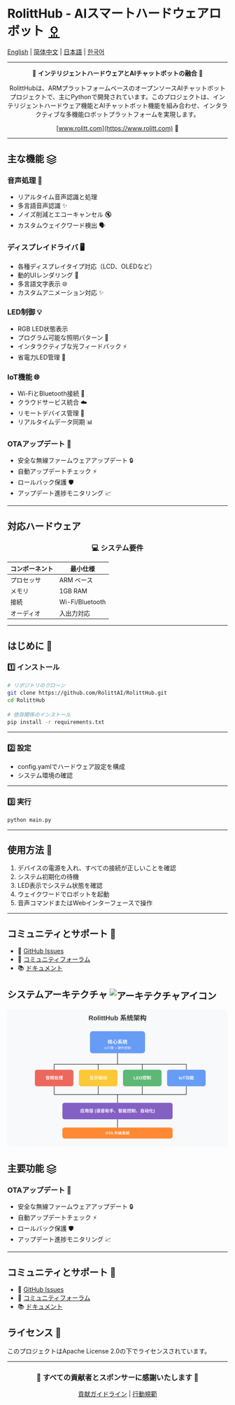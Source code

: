 # RolittHub - AIスマートハードウェアロボット <img src="assets/icons/robot.svg" width="32" height="32" alt="ロボットアイコン" style="vertical-align: middle">

[English](README.md) | [简体中文](README_CN.md) | [日本語](README_JP.md) | [한국어](README_KR.md)

---

<div align="center">

🤖 **インテリジェントハードウェアとAIチャットボットの融合** 🤖

RolittHubは、ARMプラットフォームベースのオープンソースAIチャットボットプロジェクトで、主にPythonで開発されています。このプロジェクトは、インテリジェントハードウェア機能とAIチャットボット機能を組み合わせ、インタラクティブな多機能ロボットプラットフォームを実現します。

[www.rolitt.com](https://www.rolitt.com) 🌟

</div>

---

## 主な機能 <img src="assets/icons/features.svg" width="24" height="24" alt="機能アイコン" style="vertical-align: middle">

### 音声処理 🎤
- リアルタイム音声認識と処理
- 多言語音声認識 ✨
- ノイズ削減とエコーキャンセル 🔇
- カスタムウェイクワード検出 🗣️

### ディスプレイドライバ 🖥️
- 各種ディスプレイタイプ対応（LCD、OLEDなど）
- 動的UIレンダリング 🎨
- 多言語文字表示 🌐
- カスタムアニメーション対応 ✨

### LED制御 💡
- RGB LED状態表示
- プログラム可能な照明パターン 🌈
- インタラクティブな光フィードバック ⚡
- 省電力LED管理 🔋

### IoT機能 🌐
- Wi-FiとBluetooth接続 📡
- クラウドサービス統合 ☁️
- リモートデバイス管理 🔄
- リアルタイムデータ同期 📊

### OTAアップデート 🚀
- 安全な無線ファームウェアアップデート 🔒
- 自動アップデートチェック ⚡
- ロールバック保護 🛡️
- アップデート進捗モニタリング 📈

---

## 対応ハードウェア

<div align="center">

### 💻 システム要件

| コンポーネント | 最小仕様 |
|--------------|----------|
| プロセッサ | ARM ベース |
| メモリ | 1GB RAM |
| 接続 | Wi-Fi/Bluetooth |
| オーディオ | 入出力対応 |

</div>

---

## はじめに 🚀

### 1️⃣ インストール

```bash
# リポジトリのクローン
git clone https://github.com/RolittAI/RolittHub.git
cd RolittHub

# 依存関係のインストール
pip install -r requirements.txt
```

---

### 2️⃣ 設定
- config.yamlでハードウェア設定を構成
- システム環境の確認

---

### 3️⃣ 実行
```bash
python main.py
```

---

## 使用方法 📱

1. デバイスの電源を入れ、すべての接続が正しいことを確認
2. システム初期化の待機
3. LED表示でシステム状態を確認
4. ウェイクワードでロボットを起動
5. 音声コマンドまたはWebインターフェースで操作

---

## コミュニティとサポート 👥

- 📢 [GitHub Issues](https://github.com/RolittAI/RolittHub/issues)
- 💬 [コミュニティフォーラム](https://community.rolitt.com)
- 📚 [ドキュメント](https://docs.rolitt.com)

## システムアーキテクチャ <img src="assets/icons/architecture.svg" width="24" height="24" alt="アーキテクチャアイコン" style="vertical-align: middle">

<div align="center">
  <img src="assets/images/architecture.svg" alt="システムアーキテクチャ図" width="600">
</div>

## 主要功能 <img src="assets/icons/features.svg" width="24" height="24" alt="功能图标" style="vertical-align: middle">

### OTAアップデート 🚀
- 安全な無線ファームウェアアップデート 🔒
- 自動アップデートチェック ⚡
- ロールバック保護 🛡️
- アップデート進捗モニタリング 📈

---

## コミュニティとサポート 👥

- 📢 [GitHub Issues](https://github.com/RolittAI/RolittHub/issues)
- 💬 [コミュニティフォーラム](https://community.rolitt.com)
- 📚 [ドキュメント](https://docs.rolitt.com)

## ライセンス 📄

このプロジェクトはApache License 2.0の下でライセンスされています。

---

<div align="center">

### 🌟 すべての貢献者とスポンサーに感謝いたします 🌟

[貢献ガイドライン](CONTRIBUTING.md) | [行動規範](CODE_OF_CONDUCT.md)

</div>